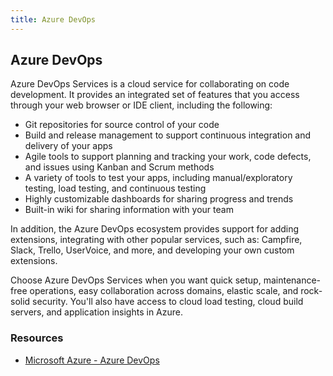 ```yaml
---
title: Azure DevOps
---
```

## Azure DevOps

Azure DevOps Services is a cloud service for collaborating on code development. It provides an integrated set of features that you access through your web browser or IDE client, including the following:

* Git repositories for source control of your code
* Build and release management to support continuous integration and delivery of your apps
* Agile tools to support planning and tracking your work, code defects, and issues using Kanban and Scrum methods
* A variety of tools to test your apps, including manual/exploratory testing, load testing, and continuous testing
* Highly customizable dashboards for sharing progress and trends
* Built-in wiki for sharing information with your team

In addition, the Azure DevOps ecosystem provides support for adding extensions, integrating with other popular services, such as: Campfire, Slack, Trello, UserVoice, and more, and developing your own custom extensions.

Choose Azure DevOps Services when you want quick setup, maintenance-free operations, easy collaboration across domains, elastic scale, and rock-solid security. You'll also have access to cloud load testing, cloud build servers, and application insights in Azure.

### Resources
* [Microsoft Azure - Azure DevOps](https://azure.microsoft.com/services/devops)
